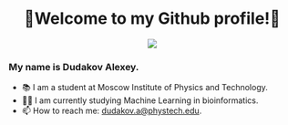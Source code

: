 <div id="header" align="center">
  <h1> 🌟Welcome to my Github profile!🌟 </h1>
  <img src='https://media.giphy.com/media/HzDggvHWraX1KLCL5t/giphy.gif'/>
</div>

### My name is Dudakov Alexey. 
- 📚 I am a student at Moscow Institute of Physics and Technology.
- 👨‍💻 I am currently studying Machine Learning in bioinformatics.
- 📫 How to reach me: dudakov.a@phystech.edu.
